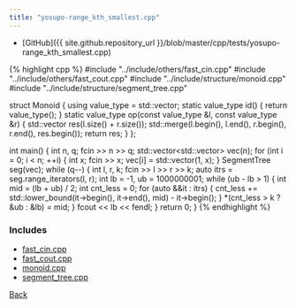 ```yaml
---
title: "yosupo-range_kth_smallest.cpp"
---
```


- [GitHub]({{ site.github.repository_url }}/blob/master/cpp/tests/yosupo-range_kth_smallest.cpp)

{% highlight cpp %}
#include "../include/others/fast_cin.cpp"
#include "../include/others/fast_cout.cpp"
#include "../include/structure/monoid.cpp"
#include "../include/structure/segment_tree.cpp"

struct Monoid {
  using value_type = std::vector<int>;
  static value_type id() { return value_type(); }
  static value_type op(const value_type &l, const value_type &r) {
    std::vector<int> res(l.size() + r.size());
    std::merge(l.begin(), l.end(), r.begin(), r.end(), res.begin());
    return res;
  }
};

int main() {
  int n, q;
  fcin >> n >> q;
  std::vector<std::vector<int>> vec(n);
  for (int i = 0; i < n; ++i) {
    int x;
    fcin >> x;
    vec[i] = std::vector<int>(1, x);
  }
  SegmentTree<Monoid> seg(vec);
  while (q--) {
    int l, r, k;
    fcin >> l >> r >> k;
    auto itrs = seg.range_iterators(l, r);
    int lb = -1, ub = 1000000001;
    while (ub - lb > 1) {
      int mid = (lb + ub) / 2;
      int cnt_less = 0;
      for (auto &&it : itrs) {
        cnt_less += std::lower_bound(it->begin(), it->end(), mid) - it->begin();
      }
      *(cnt_less > k ? &ub : &lb) = mid;
    }
    fcout << lb << fendl;
  }
  return 0;
}
{% endhighlight %}

### Includes

- [fast_cin.cpp](../include/others/fast_cin)
- [fast_cout.cpp](../include/others/fast_cout)
- [monoid.cpp](../include/structure/monoid)
- [segment_tree.cpp](../include/structure/segment_tree)

[Back](..)
